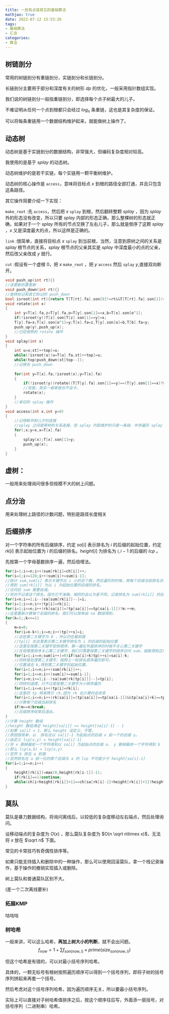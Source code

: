 ```yaml
---
title: 一些有点容易忘的基础算法
mathjax: true
date: 2022-07-12 15:53:26
tags:
- 基础算法
- 汇总
categories:
- 算法
---
```


## 树链剖分

常用的树链剖分有重链剖分，实链剖分和长链剖分。

长链剖分主要用于部分和深度有关的树形 $dp$ 的优化，一般采用指针数组实现。

我们说的树链剖分一般指重链剖分，即选择每个点子树最大的儿子。

不难证明从任何一个点到根都只会经过 $log_n$ 条重链，这也是其复杂度的保证。

可以将每条重链用一个数据结构维护起来，就能做树上操作了。



## 动态树

动态树是基于实链剖分的数据结构，非常强大，但编码复杂度相对较高。

我使用的是基于 $splay$ 的动态树。

动态树维护的是若干实链，每个实链用一颗平衡树维护。

动态树的核心操作是 `access`，意味将目标点 $x$ 到根的路径全部打通，并且只包含这条路径。

其它操作简要介绍一下实现：

`make_root` :先 `access`，然后把 $x$  `splay` 到根，然后翻转整颗 $splay$ ，因为 $splay$ 外的形态没有改变，所以只要 $splay$ 内部的形态正确，那么整棵树的形态就正确，如果对于一个 $splay$ 所有的节点交换了左右儿子，那么就是倒序了这颗 $splay$ ，$x$ 又是深度最大的点，所以这样是正确的。

`link` :很简单，直接将目标点 $x$ `splay` 到当前根，当然，注意到原树之间的关系是 $splay$ 根节点的关系，$splay$ 根节点的父亲其实是 $splay$ 中深度最小的点的父亲，然后改父亲改成 $y$ 就行。

`cut` :假设有一个虚根 $0$，把 $x$ `make_root` ，把 $y$ `access` 然后 `splay` $y$,直接双向断开。

```cpp
void push_up(int rt){}
//该更新的要更新
void push_down(int rt){}
//旋转标记和其它标记的 push_down
bool isroot(int rt){return T[T[rt].fa].son[0]!=rt&&T[T[rt].fa].son[1]!=rt;}
void rotate(int x)
{
	int y=T[x].fa,z=T[y].fa,o=T[y].son[1]==x,b=T[x].son[o^1];
	if(!isroot(y))T[z].son[T[z].son[1]==y]=x;
	T[y].fa=x;T[x].son[o^1]=y;T[x].fa=z,T[y].son[o]=b,T[b].fa=y;
	push_up(y),push_up(x);
    //已经很熟的 rotate 操作
}
void splay(int x)
{
	int u=x;st[++top]=u;
	while(!isroot(u))u=T[u].fa,st[++top]=u;
	while(top)push_down(st[top--]);
    //记得先 push_down
	
	for(int y=T[x].fa;!isroot(x);y=T[x].fa)
	{
		if(!isroot(y))rotate((T[T[y].fa].son[1]==y)==(T[y].son[1]==x)?y:x);
        //双旋，其实一般单旋也不会卡。
		rotate(x);
	}
    //亲切的 splay 操作
}
void access(int x,int y=0)
{
    //记得断开和儿子的连接
    //splay 之间是原树的关系连接，但 splay 内部维护的只是一条链，中序遍历 splay 才能得到原树
	for(;x;y=x,x=T[x].fa)
	{
		splay(x);T[x].son[1]=y;
		push_up(x);
	}
}
```



## 虚树：

一般用来处理询问很多但规模不大的树上问题。

## 点分治

用来处理树上路径的计数问题，特别是路径长度相关

## 后缀排序

对一个字符串的所有后缀排序，约定 $sa[i]$ 表示排名为 $i$ 的后缀的起始位置，约定 $rk[i]$ 表示起始位置为 $i$ 的后缀的排名。$height[i]$ 为排名为 $i,i-1$ 的后缀的 $lcp$ 。

先按第一个字母基数排序一遍，然后倍增法。

```cpp
for(i=1;i<=n;i++)sum[rk[i]=ch[i]]++;
for(i=1;i<=128;i++)sum[i]+=sum[i-1];
//统计 sum,sum[i] 表示关键字比 i 小的总个数，然后遍历的时候，用每个后缀当前排名访问 sum，
//得到 sum[rk[i]] 为以 i 为起始位置的后缀的排名。
//访问后 sum 需要自减。
//但并不记录这个排名，因为它不准确，相同的会认为是不同，记录排名为 sum[rk[i]] 的后缀的起始位置。
for(i=n;i>=1;i--)sa[sum[rk[i]]--]=i;
for(i=1;i<=n;i++)tp[i]=rk[i];
for(i=1;i<=n;i++)rk[sa[i]]=(tp[sa[i]]==tp[sa[i-1]])?m:++m;
//这里重新计算每个后缀的排名，我们可以简单由 sa 数组得到。
for(k=1;;k<<=1)
{
    m=s=0;
    for(i=n-k+1;i<=n;i++)tp[++s]=i;
    //这些第二关键字为 0 ，所以仍在最前面
    //tp[i] 在这里表示第二关键字排名为 i 的后缀的起始位置
    //这里在按第二关键字安排顺序，第一遍在外面排序的时候不关心第二关键字
    //在倍增里排序关心第二关键字，我们只需要按第二关键字的顺序访问 sum，就能得到正确顺序。
    for(i=1;i<=n;sum[i++]=0)if(sa[i]>k)tp[++s]=sa[i]-k;
    //同样是处理第二关键字，按照上一轮排名顺序遍历即可。
    //位置减去 k,得到第二关键字的起始位置。
    for(i=1;i<=n;i++)sum[rk[i]]++;
    for(i=1;i<=n;i++)sum[i]+=sum[i-1];
    for(i=n;i>=1;i--)sa[sum[rk[tp[i]]]--]=tp[i];
    //同样的道理，只不过是按第二关键字大小顺序遍历
    for(i=1;i<=n;i++)tp[i]=rk[i];
    //这里的 tp 用来拷贝 rk,因为 rk 在计算时会改变
    for(i=1;i<=n;i++)rk[sa[i]]=(tp[sa[i]]==tp[sa[i-1]]&&tp[sa[i]+k]==tp[sa[i-1]+k])?m:++m;
    //计算每个后缀当前排名
    if(m==n)break;
    //后缀排序结束后退出。
}
//计算 height 数组
//height 数组满足 height[sa[i]] >= height[sa[i]-1] - 1
//如果 sa[i] = 1，那么 height 没定义，不管。
//原因很简单，以  排名在以 sa[i]-1 为起始点的后缀 x 前一个的后缀 y。
//由定义 lcp(x,y) = height[sa[i]-1]
//将 x 删掉最前一个字符得到以 sa[i] 为起始点的后缀 a， y 删掉最前一个字符得到 b
//那么 lcp(a,b) = lcp(x,y)
//显然 b 排在 a 前面
//显然排名在 a 前一位的那个后缀与 a 的 lcp 不可能少于 height[sa[i]-1]
for(i=1;i<=n;i++)
{
    height[rk[i]]=max(0,height[rk[i-1]]-1);
    if(rk[i]==1)continue;
    while(ch[i+height[rk[i]]+1]==ch[sa[rk[i]-1]+height[rk[i]]+1])height[rk[i]]++;
}

```

## 莫队

莫队是暴力数据结构，将询问离线后，以较低的复杂度移动左右端点，然后处理询问。

设移动端点的复杂度为 $O(x)$ ，那么莫队复杂度为 $O(n \sqrt n\times x)$，无法将 $x$ 放在 $\sqrt n$ 下面。

常见的卡常技巧有奇偶性排序等。

如果只能支持插入和删除中的一种操作，那么可以使用回滚莫队，拿一个栈记录操作，基于操作的撤销实现插入或删除。

树上莫队和普通莫队区别不大。

(差一个二次离线要补) 

### 拓展KMP

咕咕咕

### 树哈希

一般来讲，可以这么哈希，**再加上树大小的判断**，就不会出问题。
$$
f_{now}=1+\sum f_{son(now,i)} \times prime(size_{son(now,i)})
$$


但这个哈希是有错的，可以对最小括号序列哈希。

具体的，一颗无标号有根树按照遍历顺序可以得到一个括号序列，即将子树的括号序列拼起来再套一个括号。

然后考虑对这个括号序列哈希，因为遍历顺序无关，所以要最小括号序列。

实际上可以直接对子树哈希值排序之后，按这个顺序往后写，外面添一层括号，对括号序列（二进制串）哈希。
